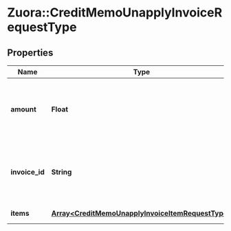 # Zuora::CreditMemoUnapplyInvoiceRequestType

## Properties
Name | Type | Description | Notes
------------ | ------------- | ------------- | -------------
**amount** | **Float** | The credit memo amount to be unapplied from the invoice.  | 
**invoice_id** | **String** | The unique ID of the invoice that the credit memo is unapplied from.  | 
**items** | [**Array&lt;CreditMemoUnapplyInvoiceItemRequestType&gt;**](CreditMemoUnapplyInvoiceItemRequestType.md) | Container for items.  | [optional] 


